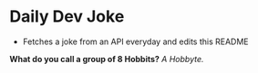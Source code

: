 
# Daily Dev Joke

- Fetches a joke from an API everyday and edits this README

**What do you call a group of 8 Hobbits?**
*A Hobbyte.*
    